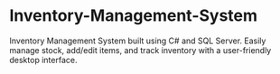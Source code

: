 # Inventory-Management-System
Inventory Management System built using C# and SQL Server. Easily manage stock, add/edit items, and track inventory with a user-friendly desktop interface.
